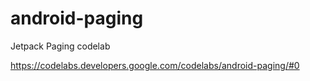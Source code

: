 # android-paging
Jetpack Paging codelab

https://codelabs.developers.google.com/codelabs/android-paging/#0
